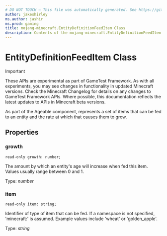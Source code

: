 ```yaml
---
# DO NOT TOUCH — This file was automatically generated. See https://github.com/Mojang/MinecraftScriptingApiDocsGenerator to modify descriptions, examples, etc.
author: jakeshirley
ms.author: jashir
ms.prod: gaming
title: mojang-minecraft.EntityDefinitionFeedItem Class
description: Contents of the mojang-minecraft.EntityDefinitionFeedItem class.
---
```

# EntityDefinitionFeedItem Class
>[!IMPORTANT]
>These APIs are experimental as part of GameTest Framework. As with all experiments, you may see changes in functionality in updated Minecraft versions. Check the Minecraft Changelog for details on any changes to GameTest Framework APIs. Where possible, this documentation reflects the latest updates to APIs in Minecraft beta versions.


As part of the Ageable component, represents a set of items that can be fed to an entity and the rate at which that causes them to grow.

## Properties
### **growth**
`read-only growth: number;`

The amount by which an entity's age will increase when fed this item. Values usually range between 0 and 1.

Type: *number*


### **item**
`read-only item: string;`

Identifier of type of item that can be fed. If a namespace is not specified, 'minecraft:' is assumed. Example values include 'wheat' or 'golden_apple'.

Type: *string*




